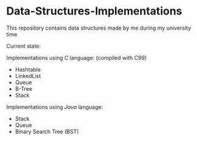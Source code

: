 # Data-Structures-Implementations

This repository contains data structures made by me during my university time

Current state:

Implementations using *C* language: (compiled with C99)

- Hashtable
- LinkedList
- Queue
- B-Tree
- Stack


Implementations using *Java* language:

- Stack
- Queue
- Binary Search Tree (BST)
